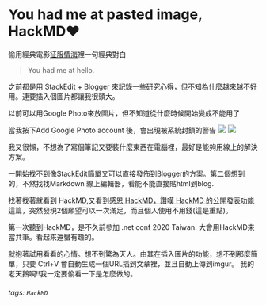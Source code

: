 # You had me at pasted image, HackMD❤️

偷用經典電影[征服情海](https://youtu.be/AyrP-pwDayE)裡一句經典對白 

> You had me at hello.

之前都是用 StackEdit + Blogger 來記錄一些研究心得，但不知為什麼越來越不好用。連要插入個圖片都讓我很頭大。

以前可以用Google Photo來放圖片，但不知道從什麼時候開始變成不能用了


當我按下Add Google Photo account 後，會出現被系統封鎖的警告
![](https://cdn.jsdelivr.net/gh/ericstu/ericstu/images/20210101000057.png)
![](https://cdn.jsdelivr.net/gh/ericstu/ericstu/images/20210101000320.png)

我又很懶，不想為了寫個筆記又要裝什麼東西在電腦裡，最好是能夠用線上的解決方案。  
  
一開始找不到像StackEdit簡單又可以直接發佈到Blogger的方案。第二個想到的，不然找找Markdown 線上編輯器，看能不能直接貼html到blog.  

找著找著就看到 HackMD,又看到[感恩 HackMD，讚嘆 HackMD 的公開發表功能](https://hackmd.io/@ayugioh2003/S1ej7rUA4?type=view)這篇，突然發現2個願望可以一次滿足，而且個人使用不用錢(這是重點)。  

第一次聽到HackMD，是不久前參加 .net conf 2020 Taiwan. 大會用HackMD來當共筆。看起來還蠻有趣的。

就抱著試用看看的心情。想不到驚為天人。由其在插入圖片的功能，想不到那麼簡單，只要 Ctrl+V 會自動生成一個URL插到文章裡，並且自動上傳到imgur。 我的老天鵝啊!!我一定要偷看一下是怎麼做的。



###### tags: `HackMD`
